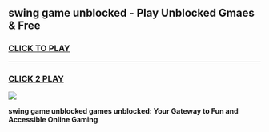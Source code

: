 
## swing game unblocked - Play Unblocked Gmaes & Free
<h3>
<a href="https://news.freeplayer.one?title=swing_game_unblocked&ref=23F">CLICK TO PLAY</a></h3>
<hr>

<h3>
<a href="https://news.freeplayer.one?title=swing_game_unblocked&ref=23F">CLICK 2 PLAY</a>
  
</h3>

<a href="https://news.freeplayer.one?title=swing_game_unblocked&ref=23F/"><img src="https://clearcache.store/games.png"></a>


**swing game unblocked games unblocked: Your Gateway to Fun and Accessible Online Gaming**
